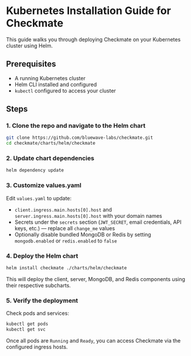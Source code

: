 # Kubernetes Installation Guide for Checkmate

This guide walks you through deploying Checkmate on your Kubernetes cluster using Helm.

## Prerequisites

- A running Kubernetes cluster
- Helm CLI installed and configured
- `kubectl` configured to access your cluster

## Steps

### 1. Clone the repo and navigate to the Helm chart

```bash
git clone https://github.com/bluewave-labs/checkmate.git
cd checkmate/charts/helm/checkmate
```

### 2. Update chart dependencies
```bash
helm dependency update
```

### 3. Customize values.yaml
Edit `values.yaml` to update:
- `client.ingress.main.hosts[0].host` and `server.ingress.main.hosts[0].host` with your domain names
- Secrets under the `secrets` section (`JWT_SECRET`, email credentials, API keys, etc.) — replace all `change_me` values
- Optionally disable bundled MongoDB or Redis by setting `mongodb.enabled` or `redis.enabled` to `false`

### 4. Deploy the Helm chart
```bash
helm install checkmate ./charts/helm/checkmate
```
This will deploy the client, server, MongoDB, and Redis components using their respective subcharts.

### 5. Verify the deployment
Check pods and services:
```bash
kubectl get pods
kubectl get svc
```

Once all pods are `Running` and `Ready`, you can access Checkmate via the configured ingress hosts.
